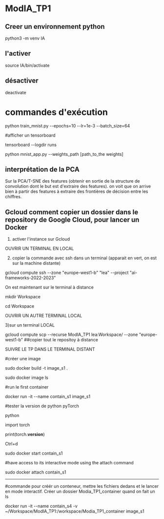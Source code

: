 # ModIA_TP1

## Creer un environnement python 

python3 -m venv IA

## l'activer 

source IA/bin/activate

## désactiver 

deactivate 

# commandes d'exécution 

python train_mnist.py --epochs=10 --lr=1e-3 --batch_size=64

#afficher un tensorboard 

tensorboard --logdir runs

python mnist_app.py --weights_path [path_to_the weights]

## interprétation de la PCA

Sur la PCA/T-SNE des features (obtenir en sortie de la structure de convolution dont le but est d'extraire des features). on voit que on arrive bien à partir des features à extraire des frontières de décision entre les chiffres. 


## Gcloud comment copier un dossier dans le repository de Google Cloud, pour lancer un Docker

1) activer l'instance sur Gcloud 

OUVRIR UN TERMINAL EN LOCAL

2) copier la commande avec ssh dans un terminal (apparait en vert, on est sur la machine distante)

gcloud compute ssh --zone "europe-west1-b" "lea"  --project "ai-frameworks-2022-2023"

On est maintenant sur le terminal à distance 

mkdir Workspace 

cd Workspace 

OUVRIR UN AUTRE TERMINAL LOCAL 

3)sur un terminal LOCAL 

gcloud compute scp --recurse ModIA_TP1 lea:Workspace/ --zone "europe-west1-b" ##copier tout le repositoy à distance 

SUIVRE LE TP DANS LE TERMINAL DISTANT

#créer une image 

sudo docker build -t image_s1 .

sudo docker image ls

#run le first container 

docker run -it --name contain_s1 image_s1

#tester la version de python pyTorch

python 

import torch 

print(torch.__version__)

Ctrl+d


sudo docker start contain_s1

#have access to its interactive mode using the attach command

sudo docker attach contain_s1

----------------------------------------------------------------------

#commande pour créér un conteneur, mettre les fichiers dedans et le lancer en mode interactif. Créer un dossier Modia_TP1_container quand on fait un ls 

docker run -it --name contain_s4 -v ~/Workspace/ModIA_TP1:/workspace/Modia_TP1_container image_s1
